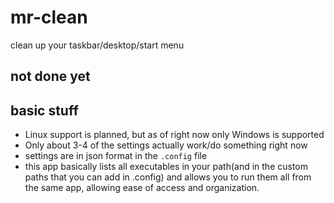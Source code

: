 # mr-clean
clean up your taskbar/desktop/start menu


## **not done yet**

## basic stuff
- Linux support is planned, but as of right now only Windows is supported
- Only about 3-4 of the settings actually work/do something right now
- settings are in json format in the `.config` file
- this app basically lists all executables in your path(and in the custom paths that you can add in .config) and allows you to run them all from the same app, allowing ease of access and organization.
